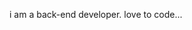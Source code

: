 i am a back-end developer.
love to code...

<!---
arjun-p-s/arjun-p-s is a ✨ special ✨ repository because its `README.md` (this file) appears on your GitHub profile.
You can click the Preview link to take a look at your changes.
--->
